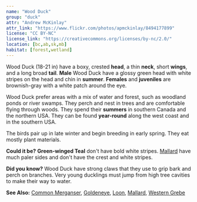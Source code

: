 ```yaml
---
name: "Wood Duck"
group: "duck"
attr: "Andrew McKinlay"
attr_link: "https://www.flickr.com/photos/apmckinlay/8494177899"
license: "CC BY-NC"
license_link: "https://creativecommons.org/licenses/by-nc/2.0/"
location: [bc,ab,sk,mb]
habitat: [forest,wetland]
---
```

Wood Duck (18-21 in) have a boxy, crested **head**, a thin **neck**, short **wings**, and a long broad **tail**. **Male** Wood Duck have a glossy green head with white stripes on the head and chin in **summer**. **Females** and **juveniles** are brownish-gray with a white patch around the eye.

Wood Duck prefer areas with a mix of water and forest, such as woodland ponds or river swamps. They perch and nest in trees and are comfortable flying through woods. They spend their **summers** in southern Canada and the northern USA. They can be found **year-round** along the west coast and in the southern USA.

The birds pair up in late winter and begin breeding in early spring. They eat mostly plant materials.

**Could it be?** **Green-winged Teal** don't have bold white stripes. [Mallard](/birds/mallard/) have much paler sides and don't have the crest and white stripes.

**Did you know?** Wood Duck have strong claws that they use to grip bark and perch on branches. Very young ducklings must jump from high tree cavities to make their way to water.

<!-- generated, do not edit -->
**See Also:**
[Common Merganser](/birds/commmerg/),
[Goldeneye](/birds/goldeye/),
[Loon](/birds/loon/),
[Mallard](/birds/mallard/),
[Western Grebe](/birds/westgrebe/)
